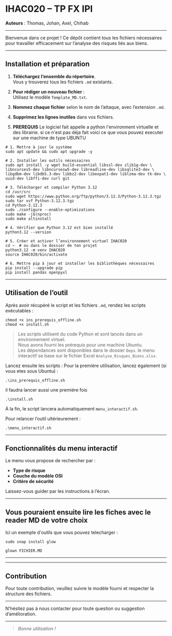 # IHAC020 – TP FX IPI

**Auteurs** : Thomas, Johan, Axel, Chihab

---
Bienvenue dans ce projet ! Ce dépôt contient tous les fichiers nécessaires pour travailler efficacement sur l’analyse des risques liés aux biens.

---
## Installation et préparation

1. **Téléchargez l’ensemble du répertoire**.  
   Vous y trouverez tous les fichiers `.md` existants.

2. **Pour rédiger un nouveau fichier** :  
   Utilisez le modèle `Template_MD.txt`.

3. **Nommez chaque fichier** selon le nom de l’attaque, avec l’extension `.md`.

4. **Supprimez les lignes inutiles** dans vos fichiers.

5. **PREREQUIS** Le logiciel fait appelle a python l'environment virtuelle et des librairie. si ce n'est pas déja fait voici ce que vous pouvez executer sur une machine de type UBUNTU

```
# 1. Mettre à jour le système
sudo apt update && sudo apt upgrade -y

# 2. Installer les outils nécessaires
sudo apt install -y wget build-essential libssl-dev zlib1g-dev \
libncurses5-dev libncursesw5-dev libreadline-dev libsqlite3-dev \
libgdbm-dev libdb5.3-dev libbz2-dev libexpat1-dev liblzma-dev tk-dev \
uuid-dev libffi-dev curl git

# 3. Télécharger et compiler Python 3.12
cd /usr/src
sudo wget https://www.python.org/ftp/python/3.12.3/Python-3.12.3.tgz
sudo tar xvf Python-3.12.3.tgz
cd Python-3.12.3
sudo ./configure --enable-optimizations
sudo make -j$(nproc)
sudo make altinstall

# 4. Vérifier que Python 3.12 est bien installé
python3.12 --version

# 5. Créer et activer l’environnement virtuel IHAC020
cd ~  # ou dans le dossier de ton projet
python3.12 -m venv IHAC020
source IHAC020/bin/activate

# 6. Mettre pip à jour et installer les bibliothèques nécessaires
pip install --upgrade pip
pip install pandas openpyxl

```
---
## Utilisation de l’outil

Après avoir récupéré le script et les fichiers `.md`, rendez les scripts exécutables :
```
chmod +x ins_prerequis_offline.sh
chmod +x install.sh
```
> Les scripts utilisent du code Python et sont lancés dans un environnement virtuel.  
> Nous avons fourni les prérequis pour une machine Ubuntu.  
> Les dépendances sont disponibles dans le dossier `Deps`.
> le menu interactif se base sur le fichier Excel `Analyse_Risques_Biens.xlsx`. 
 
Lancez ensuite les scripts :
Pour la première utilisation, lancez également (si vous etes sous Ubuntu) :
```
.\ins_prerequis_offline.sh
```
il faudra lancer aussi une premiére fois
```
.\install.sh
```
À la fin, le script lancera automatiquement `menu_interactif.sh`.

Pour relancer l’outil ultérieurement :
```
.\menu_interactif.sh
```


---

## Fonctionnalités du menu interactif

Le menu vous propose de rechercher par :

- **Type de risque**
- **Couche du modèle OSI**
- **Critère de sécurité**

Laissez-vous guider par les instructions à l’écran.

---
## Vous pouraient ensuite lire les fiches avec le reader MD de votre choix

Ici un exemple d'outils que vous pouvez telecharger :
```
sudo snap install glow
```
```
glown FICHIER.MD
```
---
---


## Contribution

Pour toute contribution, veuillez suivre le modèle fourni et respecter la structure des fichiers.

---
N’hésitez pas à nous contacter pour toute question ou suggestion d’amélioration.

---
> *Bonne utilisation !*


